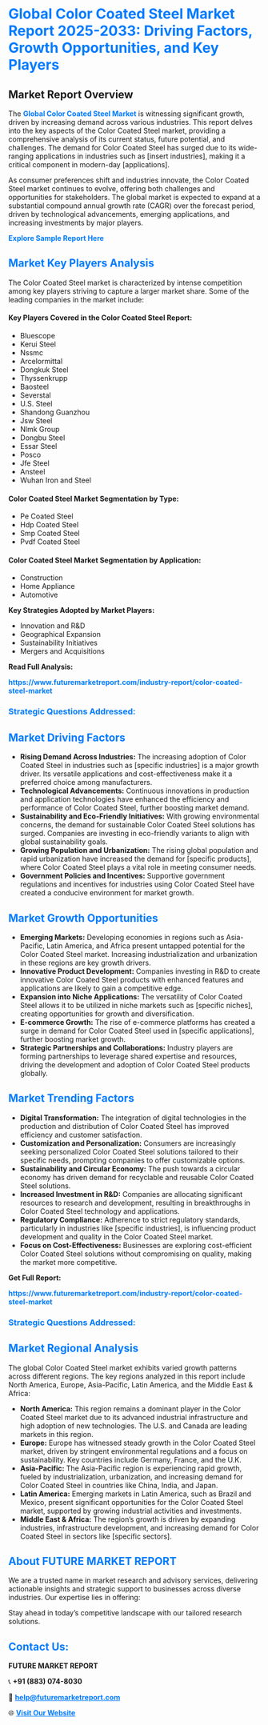 <h1 style="color: #007BFF;">Global Color Coated Steel Market Report 2025-2033: Driving Factors, Growth Opportunities, and Key Players</h1>

<section id="overview">
<h2>Market Report Overview</h2>
<p>The <a href="https://www.futuremarketreport.com/industry-report/color-coated-steel-market" style="color: #007BFF; text-decoration: none;"><strong>Global Color Coated Steel Market</strong></a> is witnessing significant growth, driven by increasing demand across various industries. This report delves into the key aspects of the Color Coated Steel market, providing a comprehensive analysis of its current status, future potential, and challenges. The demand for Color Coated Steel has surged due to its wide-ranging applications in industries such as [insert industries], making it a critical component in modern-day [applications].</p>
<p>As consumer preferences shift and industries innovate, the Color Coated Steel market continues to evolve, offering both challenges and opportunities for stakeholders. The global market is expected to expand at a substantial compound annual growth rate (CAGR) over the forecast period, driven by technological advancements, emerging applications, and increasing investments by major players.</p>
</section>

<section id="overview">
<p><a href="https://www.futuremarketreport.com/request-sample/reportId=30857" style="color: #007BFF; text-decoration: none;"><strong>Explore Sample Report Here</strong></a></p>
</section>

<section id="key-players">
<h2 style="color: #007BFF;">Market Key Players Analysis</h2>
<p>The Color Coated Steel market is characterized by intense competition among key players striving to capture a larger market share. Some of the leading companies in the market include:</p>
<h4>Key Players Covered in the Color Coated Steel Report:</h4>
<ul><li>Bluescope</li><li>Kerui Steel</li><li>Nssmc</li><li>Arcelormittal</li><li>Dongkuk Steel</li><li>Thyssenkrupp</li><li>Baosteel</li><li>Severstal</li><li>U.S. Steel</li><li>Shandong Guanzhou</li><li>Jsw Steel</li><li>Nlmk Group</li><li>Dongbu Steel</li><li>Essar Steel</li><li>Posco</li><li>Jfe Steel</li><li>Ansteel</li><li>Wuhan Iron and Steel</li></ul>
<h4>Color Coated Steel Market Segmentation by Type:</h4>
<ul><li>Pe Coated Steel</li><li>Hdp Coated Steel</li><li>Smp Coated Steel</li><li>Pvdf Coated Steel</li></ul>

<h4>Color Coated Steel Market Segmentation by Application:</h4>
<ul><li>Construction</li><li>Home Appliance</li><li>Automotive</li></ul>
<p><strong>Key Strategies Adopted by Market Players:</strong></p>
<ul>
<li>Innovation and R&D</li>
<li>Geographical Expansion</li>
<li>Sustainability Initiatives</li>
<li>Mergers and Acquisitions</li>
</ul>
</section>

<section>
<p><strong>Read Full Analysis: </strong></p><a href="https://www.futuremarketreport.com/industry-report/color-coated-steel-market" style="color: #007BFF; text-decoration: none;"><strong>https://www.futuremarketreport.com/industry-report/color-coated-steel-market</strong></a>
<h3 style="color: #007BFF;">Strategic Questions Addressed:</h3>
</section>

<section id="driving-factors">
<h2 style="color: #007BFF;">Market Driving Factors</h2>
<ul>
<li><strong>Rising Demand Across Industries:</strong> The increasing adoption of Color Coated Steel in industries such as [specific industries] is a major growth driver. Its versatile applications and cost-effectiveness make it a preferred choice among manufacturers.</li>
<li><strong>Technological Advancements:</strong> Continuous innovations in production and application technologies have enhanced the efficiency and performance of Color Coated Steel, further boosting market demand.</li>
<li><strong>Sustainability and Eco-Friendly Initiatives:</strong> With growing environmental concerns, the demand for sustainable Color Coated Steel solutions has surged. Companies are investing in eco-friendly variants to align with global sustainability goals.</li>
<li><strong>Growing Population and Urbanization:</strong> The rising global population and rapid urbanization have increased the demand for [specific products], where Color Coated Steel plays a vital role in meeting consumer needs.</li>
<li><strong>Government Policies and Incentives:</strong> Supportive government regulations and incentives for industries using Color Coated Steel have created a conducive environment for market growth.</li>
</ul>
</section>

<section id="growth-opportunities">
<h2 style="color: #007BFF;">Market Growth Opportunities</h2>
<ul>
<li><strong>Emerging Markets:</strong> Developing economies in regions such as Asia-Pacific, Latin America, and Africa present untapped potential for the Color Coated Steel market. Increasing industrialization and urbanization in these regions are key growth drivers.</li>
<li><strong>Innovative Product Development:</strong> Companies investing in R&D to create innovative Color Coated Steel products with enhanced features and applications are likely to gain a competitive edge.</li>
<li><strong>Expansion into Niche Applications:</strong> The versatility of Color Coated Steel allows it to be utilized in niche markets such as [specific niches], creating opportunities for growth and diversification.</li>
<li><strong>E-commerce Growth:</strong> The rise of e-commerce platforms has created a surge in demand for Color Coated Steel used in [specific applications], further boosting market growth.</li>
<li><strong>Strategic Partnerships and Collaborations:</strong> Industry players are forming partnerships to leverage shared expertise and resources, driving the development and adoption of Color Coated Steel products globally.</li>
</ul>
</section>

<section id="trending-factors">
<h2 style="color: #007BFF;">Market Trending Factors</h2>
<ul>
<li><strong>Digital Transformation:</strong> The integration of digital technologies in the production and distribution of Color Coated Steel has improved efficiency and customer satisfaction.</li>
<li><strong>Customization and Personalization:</strong> Consumers are increasingly seeking personalized Color Coated Steel solutions tailored to their specific needs, prompting companies to offer customizable options.</li>
<li><strong>Sustainability and Circular Economy:</strong> The push towards a circular economy has driven demand for recyclable and reusable Color Coated Steel solutions.</li>
<li><strong>Increased Investment in R&D:</strong> Companies are allocating significant resources to research and development, resulting in breakthroughs in Color Coated Steel technology and applications.</li>
<li><strong>Regulatory Compliance:</strong> Adherence to strict regulatory standards, particularly in industries like [specific industries], is influencing product development and quality in the Color Coated Steel market.</li>
<li><strong>Focus on Cost-Effectiveness:</strong> Businesses are exploring cost-efficient Color Coated Steel solutions without compromising on quality, making the market more competitive.</li>
</ul>
</section>

<section>
<p><strong>Get Full Report: </strong></p><a href="https://www.futuremarketreport.com/industry-report/color-coated-steel-market" style="color: #007BFF; text-decoration: none;"><strong>https://www.futuremarketreport.com/industry-report/color-coated-steel-market</strong></a>
<h3 style="color: #007BFF;">Strategic Questions Addressed:</h3>
</section>


<section id="regional-analysis">
<h2 style="color: #007BFF;">Market Regional Analysis</h2>
<p>The global Color Coated Steel market exhibits varied growth patterns across different regions. The key regions analyzed in this report include North America, Europe, Asia-Pacific, Latin America, and the Middle East & Africa:</p>
<ul>
<li><strong>North America:</strong> This region remains a dominant player in the Color Coated Steel market due to its advanced industrial infrastructure and high adoption of new technologies. The U.S. and Canada are leading markets in this region.</li>
<li><strong>Europe:</strong> Europe has witnessed steady growth in the Color Coated Steel market, driven by stringent environmental regulations and a focus on sustainability. Key countries include Germany, France, and the U.K.</li>
<li><strong>Asia-Pacific:</strong> The Asia-Pacific region is experiencing rapid growth, fueled by industrialization, urbanization, and increasing demand for Color Coated Steel in countries like China, India, and Japan.</li>
<li><strong>Latin America:</strong> Emerging markets in Latin America, such as Brazil and Mexico, present significant opportunities for the Color Coated Steel market, supported by growing industrial activities and investments.</li>
<li><strong>Middle East & Africa:</strong> The region’s growth is driven by expanding industries, infrastructure development, and increasing demand for Color Coated Steel in sectors like [specific sectors].</li>
</ul>
</section>

<footer>
<h2 style="color: #007BFF;">About FUTURE MARKET REPORT</h2>
<p>We are a trusted name in market research and advisory services, delivering actionable insights and strategic support to businesses across diverse industries. Our expertise lies in offering:</p>

<p>Stay ahead in today’s competitive landscape with our tailored research solutions.</p>

<h2 style="color: #007BFF;">Contact Us:</h2>
<p><strong>FUTURE MARKET REPORT</strong></p>
<p>📞 <strong>+91 (883) 074-8030</strong></p>
<p>📧 <strong><a href="mailto:help@futuremarketreport.com" style="color: #007BFF;">help@futuremarketreport.com</a></strong></p>
<p>🌐 <strong><a href="https://www.futuremarketreport.com/" style="color: #007BFF;">Visit Our Website</a></strong></p>
</footer>